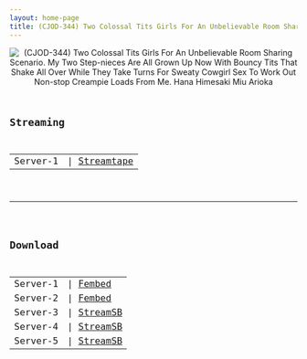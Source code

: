 ```yaml
---
layout: home-page
title: (CJOD-344) Two Colossal Tits Girls For An Unbelievable Room Sharing Scenario. My Two Step-nieces Are All Grown Up Now With Bouncy Tits That Shake All Over While They Take Turns For Sweaty Cowgirl Sex To Work Out Non-stop Creampie Loads From Me. Hana Himesaki Miu Arioka
---
```

<center>
<img src="https://blogger.googleusercontent.com/img/b/R29vZ2xl/AVvXsEhKtXHumo_wMsTMEo6cJ1aPPAllcuT3c3TE1F2AaSJTymOehzzdfW2byfXZCz8IXmg3OnZv4hKd253e0DLwbQSzyzRZi2yPq-8Nnt2WWuHceFSLCl8-J4HogWU3A00oODmnNklQmPSplfi4EhWVbKwVIz_gqc4wkx3eSkDIJO_aHQ8GZPhpq_wAB2oE/s16000/cjod344pl.jpg" alt="(CJOD-344) Two Colossal Tits Girls For An Unbelievable Room Sharing Scenario. My Two Step-nieces Are All Grown Up Now With Bouncy Tits That Shake All Over While They Take Turns For Sweaty Cowgirl Sex To Work Out Non-stop Creampie Loads From Me. Hana Himesaki Miu Arioka">
</center>
<pre><code>
<h2>Streaming</h2>
<table><tbody>
<tr>
<td>Server-1</td>
<td>| <a href="https://streamtape.com/v/79dv2LmPJlfAeRg" target="_blank">Streamtape</a></td>
</tr>
</tbody></table>

<hr />

<h2>Download</h2>
<table><tbody>
<tr>
<td>Server-1</td>
<td>| <a href="https://watchjavnow.xyz/f/k0k2gh3kmnexlky" target="_blank">Fembed</a></td>
</tr>
<tr>
<td>Server-2</td>
<td>| <a href="https://fakyutube.com/f/gnmk5b-k-5y--l5" target="_blank">Fembed</a></td>
</tr>
<tr>
<td>Server-3</td>
<td>| <a href="https://watchsb.com/fyxaomvi0eqj.html" target="_blank">StreamSB</a></td>
</tr>
<tr>
<td>Server-4</td>
<td>| <a href="https://playerls.com/bvtxfi6dbmsv.html" target="_blank">StreamSB</a></td>
</tr>
<tr>
<td>Server-5</td>
<td>| <a href="https://tubesb.com/m9t2fcdsfz0n.html" target="_blank">StreamSB</a></td>
</tr>
</tbody></table>
</code></pre>
